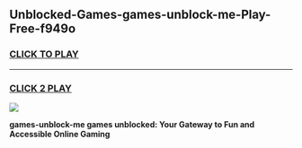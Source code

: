
## Unblocked-Games-games-unblock-me-Play-Free-f949o
<h3>
<a href="https://premium76.site?title=games-unblock-me&ref=22A">CLICK TO PLAY</a></h3>
<hr>

<h3>
<a href="https://premium76.site?title=games-unblock-me&ref=22A">CLICK 2 PLAY</a>
  
</h3>

<a href="https://premium76.site?title=games-unblock-me&ref=22A"><img src="https://clearcache.store/games.png"></a>


**games-unblock-me games unblocked: Your Gateway to Fun and Accessible Online Gaming**
